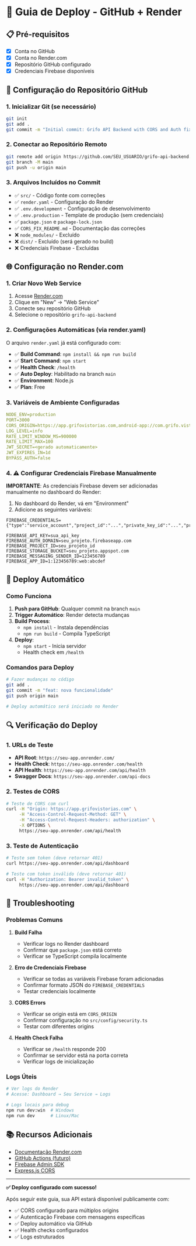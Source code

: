 # 🚀 Guia de Deploy - GitHub + Render

## 📋 Pré-requisitos

- [x] Conta no GitHub
- [x] Conta no Render.com
- [x] Repositório GitHub configurado
- [x] Credenciais Firebase disponíveis

## 🔧 Configuração do Repositório GitHub

### 1. Inicializar Git (se necessário)
```bash
git init
git add .
git commit -m "Initial commit: Grifo API Backend with CORS and Auth fixes"
```

### 2. Conectar ao Repositório Remoto
```bash
git remote add origin https://github.com/SEU_USUARIO/grifo-api-backend.git
git branch -M main
git push -u origin main
```

### 3. Arquivos Incluídos no Commit
- ✅ `src/` - Código fonte com correções
- ✅ `render.yaml` - Configuração do Render
- ✅ `.env.development` - Configuração de desenvolvimento
- ✅ `.env.production` - Template de produção (sem credenciais)
- ✅ `package.json` e `package-lock.json`
- ✅ `CORS_FIX_README.md` - Documentação das correções
- ❌ `node_modules/` - Excluído
- ❌ `dist/` - Excluído (será gerado no build)
- ❌ Credenciais Firebase - Excluídas

## 🌐 Configuração no Render.com

### 1. Criar Novo Web Service
1. Acesse [Render.com](https://render.com)
2. Clique em "New" → "Web Service"
3. Conecte seu repositório GitHub
4. Selecione o repositório `grifo-api-backend`

### 2. Configurações Automáticas (via render.yaml)
O arquivo `render.yaml` já está configurado com:
- ✅ **Build Command**: `npm install && npm run build`
- ✅ **Start Command**: `npm start`
- ✅ **Health Check**: `/health`
- ✅ **Auto Deploy**: Habilitado na branch `main`
- ✅ **Environment**: Node.js
- ✅ **Plan**: Free

### 3. Variáveis de Ambiente Configuradas
```yaml
NODE_ENV=production
PORT=3000
CORS_ORIGIN=https://app.grifovistorias.com,android-app://com.grifo.vistorias,http://localhost:3000,https://portal.grifovistorias.com
LOG_LEVEL=info
RATE_LIMIT_WINDOW_MS=900000
RATE_LIMIT_MAX=100
JWT_SECRET=<gerado automaticamente>
JWT_EXPIRES_IN=1d
BYPASS_AUTH=false
```

### 4. ⚠️ Configurar Credenciais Firebase Manualmente

**IMPORTANTE**: As credenciais Firebase devem ser adicionadas manualmente no dashboard do Render:

1. No dashboard do Render, vá em "Environment"
2. Adicione as seguintes variáveis:

```
FIREBASE_CREDENTIALS={"type":"service_account","project_id":"...","private_key_id":"...","private_key":"...","client_email":"...","client_id":"...","auth_uri":"...","token_uri":"...","auth_provider_x509_cert_url":"...","client_x509_cert_url":"..."}

FIREBASE_API_KEY=sua_api_key
FIREBASE_AUTH_DOMAIN=seu_projeto.firebaseapp.com
FIREBASE_PROJECT_ID=seu_projeto_id
FIREBASE_STORAGE_BUCKET=seu_projeto.appspot.com
FIREBASE_MESSAGING_SENDER_ID=123456789
FIREBASE_APP_ID=1:123456789:web:abcdef
```

## 🚀 Deploy Automático

### Como Funciona
1. **Push para GitHub**: Qualquer commit na branch `main`
2. **Trigger Automático**: Render detecta mudanças
3. **Build Process**: 
   - `npm install` - Instala dependências
   - `npm run build` - Compila TypeScript
4. **Deploy**: 
   - `npm start` - Inicia servidor
   - Health check em `/health`

### Comandos para Deploy
```bash
# Fazer mudanças no código
git add .
git commit -m "feat: nova funcionalidade"
git push origin main

# Deploy automático será iniciado no Render
```

## 🔍 Verificação do Deploy

### 1. URLs de Teste
- **API Root**: `https://seu-app.onrender.com/`
- **Health Check**: `https://seu-app.onrender.com/health`
- **API Health**: `https://seu-app.onrender.com/api/health`
- **Swagger Docs**: `https://seu-app.onrender.com/api-docs`

### 2. Testes de CORS
```bash
# Teste de CORS com curl
curl -H "Origin: https://app.grifovistorias.com" \
     -H "Access-Control-Request-Method: GET" \
     -H "Access-Control-Request-Headers: authorization" \
     -X OPTIONS \
     https://seu-app.onrender.com/api/health
```

### 3. Teste de Autenticação
```bash
# Teste sem token (deve retornar 401)
curl https://seu-app.onrender.com/api/dashboard

# Teste com token inválido (deve retornar 401)
curl -H "Authorization: Bearer invalid_token" \
     https://seu-app.onrender.com/api/dashboard
```

## 🐛 Troubleshooting

### Problemas Comuns

1. **Build Falha**
   - Verificar logs no Render dashboard
   - Confirmar que `package.json` está correto
   - Verificar se TypeScript compila localmente

2. **Erro de Credenciais Firebase**
   - Verificar se todas as variáveis Firebase foram adicionadas
   - Confirmar formato JSON do `FIREBASE_CREDENTIALS`
   - Testar credenciais localmente

3. **CORS Errors**
   - Verificar se origin está em `CORS_ORIGIN`
   - Confirmar configuração no `src/config/security.ts`
   - Testar com diferentes origins

4. **Health Check Falha**
   - Verificar se `/health` responde 200
   - Confirmar se servidor está na porta correta
   - Verificar logs de inicialização

### Logs Úteis
```bash
# Ver logs do Render
# Acesse: Dashboard → Seu Service → Logs

# Logs locais para debug
npm run dev:win  # Windows
npm run dev      # Linux/Mac
```

## 📚 Recursos Adicionais

- [Documentação Render.com](https://render.com/docs)
- [GitHub Actions (futuro)](https://docs.github.com/en/actions)
- [Firebase Admin SDK](https://firebase.google.com/docs/admin/setup)
- [Express.js CORS](https://expressjs.com/en/resources/middleware/cors.html)

---

**✅ Deploy configurado com sucesso!**

Após seguir este guia, sua API estará disponível publicamente com:
- ✅ CORS configurado para múltiplos origins
- ✅ Autenticação Firebase com mensagens específicas
- ✅ Deploy automático via GitHub
- ✅ Health checks configurados
- ✅ Logs estruturados
